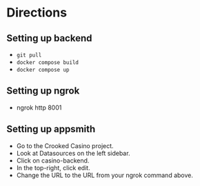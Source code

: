 # Directions 

## Setting up backend 
- ``git pull``
- ``docker compose build``
- ``docker compose up``

## Setting up ngrok
- ngrok http 8001

## Setting up appsmith
- Go to the Crooked Casino project.
- Look at Datasources on the left sidebar. 
- Click on casino-backend.
- In the top-right, click edit. 
- Change the URL to the URL from your ngrok command above.